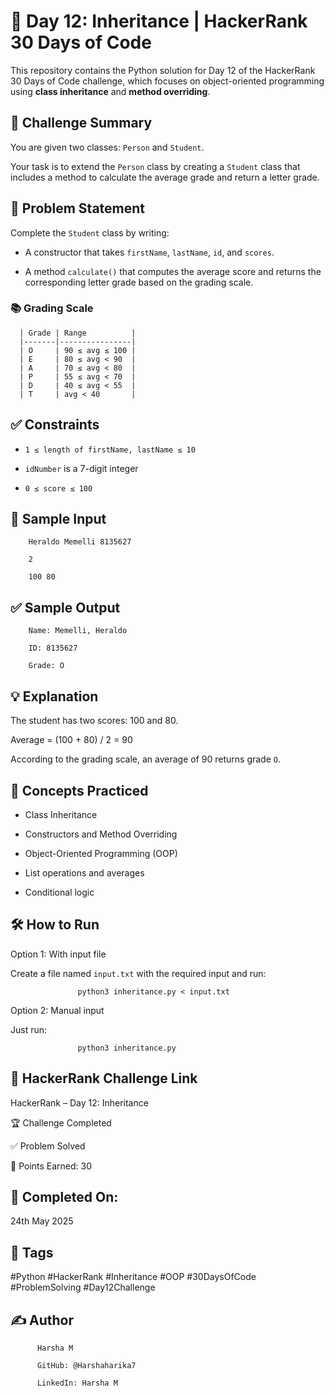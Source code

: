 # 🔢 Day 12: Inheritance | HackerRank 30 Days of Code

This repository contains the Python solution for Day 12 of the HackerRank 30 Days of Code challenge, which focuses on object-oriented programming using **class inheritance** and **method overriding**.

## 🚀 Challenge Summary

You are given two classes: `Person` and `Student`.

Your task is to extend the `Person` class by creating a `Student` class that includes a method to calculate the average grade and return a letter grade.

## 📝 Problem Statement

Complete the `Student` class by writing:

- A constructor that takes `firstName`, `lastName`, `id`, and `scores`.
  
- A method `calculate()` that computes the average score and returns the corresponding letter grade based on the grading scale.

### 📚 Grading Scale

      | Grade | Range          |
      |-------|----------------|
      | O     | 90 ≤ avg ≤ 100 |
      | E     | 80 ≤ avg < 90  |
      | A     | 70 ≤ avg < 80  |
      | P     | 55 ≤ avg < 70  |
      | D     | 40 ≤ avg < 55  |
      | T     | avg < 40       |

## ✅ Constraints

- `1 ≤ length of firstName, lastName ≤ 10`
  
- `idNumber` is a 7-digit integer
  
- `0 ≤ score ≤ 100`

## 🔢 Sample Input

        Heraldo Memelli 8135627
        
        2
        
        100 80

## ✅ Sample Output

        Name: Memelli, Heraldo
        
        ID: 8135627
        
        Grade: O

## 💡 Explanation

The student has two scores: 100 and 80.  

Average = (100 + 80) / 2 = 90  

According to the grading scale, an average of 90 returns grade `O`.

## 🧠 Concepts Practiced 

- Class Inheritance
  
- Constructors and Method Overriding
  
- Object-Oriented Programming (OOP)
  
- List operations and averages
  
- Conditional logic

## 🛠 How to Run

Option 1: With input file 

Create a file named `input.txt` with the required input and run:  

                   python3 inheritance.py < input.txt

Option 2: Manual input

Just run:

                   python3 inheritance.py

## 🔗 HackerRank Challenge Link

HackerRank – Day 12: Inheritance

🏆 Challenge Completed

✅ Problem Solved

🎯 Points Earned: 30

## 📅 Completed On:

24th May 2025

## 🔖 Tags

#Python #HackerRank #Inheritance #OOP #30DaysOfCode #ProblemSolving #Day12Challenge

## ✍ Author

          Harsha M
          
          GitHub: @Harshaharika7
          
          LinkedIn: Harsha M

